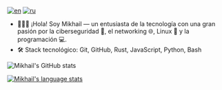 [![en](https://img.shields.io/badge/English-blue.svg)](https://github.com/bmik-es/bmik-es/blob/main/README.md)
[![ru](https://img.shields.io/badge/Русский-red.svg)](https://github.com/bmik-es/bmik-es/blob/main/README.ru.md)

- 🙋🏻‍♂️ ¡Hola! Soy Mikhail — un entusiasta de la tecnología con una gran pasión por la ciberseguridad 🔐, el networking 🌐, Linux 🐧 y la programación 💻.
- 🛠️ Stack tecnológico: Git, GitHub, Rust, JavaScript, Python, Bash

![Mikhail's GitHub stats](https://github-readme-stats.vercel.app/api?username=bmik-es&show_icons=true&theme=shadow_green&show_icons=true&locale=es)

[![Mikhail's language stats](https://github-readme-stats.vercel.app/api/top-langs?username=bmik-es&theme=shadow_green&show_icons=true&locale=es)](https://github.com/bmik-es)
